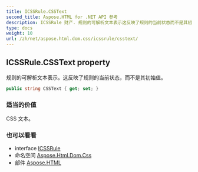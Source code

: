 ```yaml
---
title: ICSSRule.CSSText
second_title: Aspose.HTML for .NET API 参考
description: ICSSRule 财产. 规则的可解析文本表示这反映了规则的当前状态而不是其初始值
type: docs
weight: 10
url: /zh/net/aspose.html.dom.css/icssrule/csstext/
---
```

## ICSSRule.CSSText property

规则的可解析文本表示。这反映了规则的当前状态，而不是其初始值。

```csharp
public string CSSText { get; set; }
```

### 适当的价值

CSS 文本。

### 也可以看看

* interface [ICSSRule](../)
* 命名空间 [Aspose.Html.Dom.Css](../../icssrule/)
* 部件 [Aspose.HTML](../../../)


